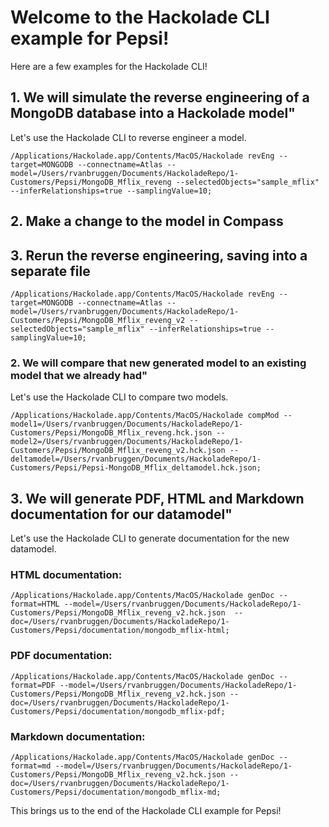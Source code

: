 # Welcome to the Hackolade CLI example for Pepsi!

Here are a few examples for the Hackolade CLI!
## 1. We will simulate the reverse engineering of a MongoDB database into a Hackolade model"

Let's use the Hackolade CLI to reverse engineer a model.

```
/Applications/Hackolade.app/Contents/MacOS/Hackolade revEng --target=MONGODB --connectname=Atlas --model=/Users/rvanbruggen/Documents/HackoladeRepo/1-Customers/Pepsi/MongoDB_Mflix_reveng --selectedObjects="sample_mflix" --inferRelationships=true --samplingValue=10;
```

## 2. Make a change to the model in Compass

## 3. Rerun the reverse engineering, saving into a separate file
```
/Applications/Hackolade.app/Contents/MacOS/Hackolade revEng --target=MONGODB --connectname=Atlas --model=/Users/rvanbruggen/Documents/HackoladeRepo/1-Customers/Pepsi/MongoDB_Mflix_reveng_v2 --selectedObjects="sample_mflix" --inferRelationships=true --samplingValue=10;
```

### 2. We will compare that new generated model to an existing model that we already had"

Let's use the Hackolade CLI to compare two models.
```
/Applications/Hackolade.app/Contents/MacOS/Hackolade compMod --model1=/Users/rvanbruggen/Documents/HackoladeRepo/1-Customers/Pepsi/MongoDB_Mflix_reveng.hck.json --model2=/Users/rvanbruggen/Documents/HackoladeRepo/1-Customers/Pepsi/MongoDB_Mflix_reveng_v2.hck.json --deltamodel=/Users/rvanbruggen/Documents/HackoladeRepo/1-Customers/Pepsi/Pepsi-MongoDB_Mflix_deltamodel.hck.json;
```

## 3. We will generate PDF, HTML and Markdown documentation for our datamodel"

Let's use the Hackolade CLI to generate documentation for the new datamodel.

### HTML documentation:
```
/Applications/Hackolade.app/Contents/MacOS/Hackolade genDoc --format=HTML --model=/Users/rvanbruggen/Documents/HackoladeRepo/1-Customers/Pepsi/MongoDB_Mflix_reveng_v2.hck.json  --doc=/Users/rvanbruggen/Documents/HackoladeRepo/1-Customers/Pepsi/documentation/mongodb_mflix-html;
```

### PDF documentation:
```
/Applications/Hackolade.app/Contents/MacOS/Hackolade genDoc --format=PDF --model=/Users/rvanbruggen/Documents/HackoladeRepo/1-Customers/Pepsi/MongoDB_Mflix_reveng_v2.hck.json --doc=/Users/rvanbruggen/Documents/HackoladeRepo/1-Customers/Pepsi/documentation/mongodb_mflix-pdf;
```

### Markdown documentation:
```
/Applications/Hackolade.app/Contents/MacOS/Hackolade genDoc --format=md --model=/Users/rvanbruggen/Documents/HackoladeRepo/1-Customers/Pepsi/MongoDB_Mflix_reveng_v2.hck.json --doc=/Users/rvanbruggen/Documents/HackoladeRepo/1-Customers/Pepsi/documentation/mongodb_mflix-md;
```

This brings us to the end of the Hackolade CLI example for Pepsi!